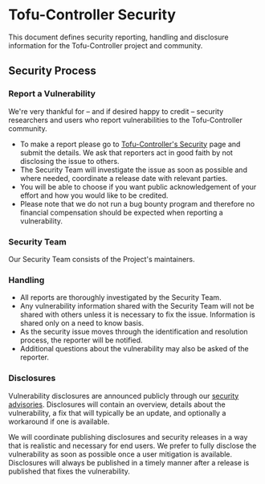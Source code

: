 # Tofu-Controller Security

This document defines security reporting, handling and disclosure information for the Tofu-Controller project and community.

## Security Process

### Report a Vulnerability

We're very thankful for – and if desired happy to credit – security researchers and users who report vulnerabilities to the Tofu-Controller community.

- To make a report please go to [Tofu-Controller's Security](https://github.com/flux-iac/tofu-controller/security) page and submit the details.
  We ask that reporters act in good faith by not disclosing the issue to others.
- The Security Team will investigate the issue as soon as possible and where needed, coordinate a release date with relevant parties.
- You will be able to choose if you want public acknowledgement of your effort and how you would like to be credited.
- Please note that we do not run a bug bounty program and therefore no financial compensation should be expected when reporting a vulnerability.

### Security Team

Our Security Team consists of the Project's maintainers.

### Handling

- All reports are thoroughly investigated by the Security Team.
- Any vulnerability information shared with the Security Team will not be shared with others unless it is necessary to fix the issue.
  Information is shared only on a need to know basis.
- As the security issue moves through the identification and resolution process, the reporter will be notified.
- Additional questions about the vulnerability may also be asked of the reporter.

### Disclosures

Vulnerability disclosures are announced publicly through our [security advisories](https://github.com/flux-iac/tofu-controller/security/advisories).
Disclosures will contain an overview, details about the vulnerability, a fix that will typically be an update, and optionally a workaround if one is available.

We will coordinate publishing disclosures and security releases in a way that is realistic and necessary for end users.
We prefer to fully disclose the vulnerability as soon as possible once a user mitigation is available.
Disclosures will always be published in a timely manner after a release is published that fixes the vulnerability.

